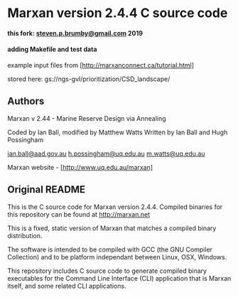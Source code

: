 # Marxan version 2.4.4 C source code

#### this fork: steven.p.brumby@gmail.com 2019

#### adding Makefile and test data 

example input files from [http://marxanconnect.ca/tutorial.html]

stored here: gs://ngs-gvl/prioritization/CSD_landscape/

## Authors

Marxan v 2.44 - Marine Reserve Design via Annealing

Coded by Ian Ball, modified by Matthew Watts
Written by Ian Ball and Hugh Possingham

ian.ball@aad.gov.au
h.possingham@uq.edu.au
m.watts@uq.edu.au

Marxan website - [http://www.uq.edu.au/marxan]

## Original README 

This is the C source code for Marxan version 2.4.4. Compiled binaries for this repository can be found at http://marxan.net

This is a fixed, static version of Marxan that matches a compiled binary distribution.

The software is intended to be compiled with GCC (the GNU Compiler Collection) and to be platform independant between Linux, OSX, Windows.

This repository includes C source code to generate compiled binary executables for the Command Line Interface (CLI) application that is Marxan itself, and some related CLI applications.
